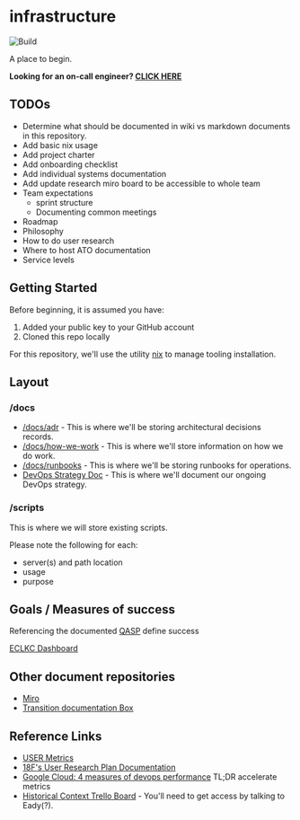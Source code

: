 # infrastructure

![Build](https://github.com/OHS-Hosting-Infrastructure/infrastructure/actions/workflows/pre_commit.yaml/badge.svg)

A place to begin.

**Looking for an on-call engineer? [CLICK HERE](docs/how-we-work/pagerduty-email.md)**

## TODOs

- Determine what should be documented in wiki vs markdown documents in this repository.
- Add basic nix usage
- Add project charter
- Add onboarding checklist
- Add individual systems documentation
- Add update research miro board to be accessible to whole team
- Team expectations
  - sprint structure
  - Documenting common meetings
- Roadmap
- Philosophy
- How to do user research
- Where to host ATO documentation
- Service levels

## Getting Started

Before beginning, it is assumed you have:

1. Added your public key to your GitHub account
1. Cloned this repo locally

For this repository, we'll use the utility [nix](https://nixos.org/manual/nix/stable/) to manage tooling installation.

## Layout

### /docs

- [/docs/adr](./docs/adr/README.md) - This is where we'll be storing architectural decisions records.
- [/docs/how-we-work](./docs/how-we-work/README.md) - This is where we'll store information on how we do work.
- [/docs/runbooks](./docs/runbooks/README.md) - This is where we'll be storing runbooks for operations.
- [DevOps Strategy Doc](./docs/strategy.md) - This is where we'll document our ongoing DevOps strategy.

### /scripts

This is where we will store existing scripts.

Please note the following for each:

- server(s) and path location
- usage
- purpose

## Goals / Measures of success

Referencing the documented [QASP](https://app.box.com/file/793368311372) define success

[ECLKC Dashboard](https://eclkc.ohs.acf.hhs.gov/internal-use/eclkc-web-communication-standards/eclkc-analytics-dashboard)

## Other document repositories

- [Miro](https://miro.com/app/board/o9J_lL_TCxY=/)
- [Transition documentation Box](https://app.box.com/folder/133328677828)

## Reference Links

- [USER Metrics](https://medium.com/vmwaredesign/user-metrics-fd8e56914321)
- [18F's User Research Plan Documentation](https://ux-guide.18f.gov/research/plan/)
- [Google Cloud: 4 measures of devops performance](https://cloud.google.com/blog/products/devops-sre/using-the-four-keys-to-measure-your-devops-performance) TL;DR accelerate metrics
- [Historical Context Trello Board](https://trello.com/b/lPASAkHB/eclkc-web-hosting-agile-team-contract-no-gs00q17gwd2236-order-no-hhsp233201800062w) - You'll need to get access by talking to Eady(?).
